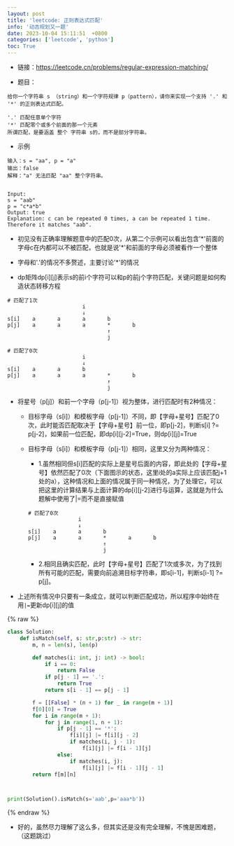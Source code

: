```yaml
---
layout: post
title: 'leetcode: 正则表达式匹配'
info: '动态规划又一题'
date: 2023-10-04 15:11:51  +0800
categories: ['leetcode', 'python']
toc: True
---
```



- 链接：https://leetcode.cn/problems/regular-expression-matching/


- 题目：

```
给你一个字符串 s （string）和一个字符规律 p（pattern），请你来实现一个支持 '.' 和 '*' 的正则表达式匹配。

'.' 匹配任意单个字符
'*' 匹配零个或多个前面的那一个元素
所谓匹配，是要涵盖 整个 字符串 s的，而不是部分字符串。
```

- 示例

```
输入：s = "aa", p = "a"
输出：false
解释："a" 无法匹配 "aa" 整个字符串。


Input:
s = "aab"
p = "c*a*b"
Output: true
Explanation: c can be repeated 0 times, a can be repeated 1 time. Therefore it matches "aab".
```

- 初见没有正确率理解题意中的匹配0次，从第二个示例可以看出包含'\*'前面的字母c在内都可以不被匹配，也就是说'\*'和前面的字母必须被看作一个整体


- 字母和'.'的情况不多赘述，主要讨论'*'的情况

- dp矩阵dp[i][j]表示s的前i个字符可以和p的前j个字符匹配，关键问题是如何构造状态转移方程


```
# 匹配了1次
                        i     
                        ↓       
s[i]    a       a       a       b
p[j]    a       a       a       *       b
                                ↑
                                j
```

```
# 匹配了0次
                        i
                        ↓
s[i]    a       a       b
p[j]    a       a       a       *       b
                                ↑
                                j
```

- 将星号（p[j]）和前一个字母（p[j-1]）视为整体，进行匹配时有2种情况：
  - 目标字母（s[i]）和模板字母（p[j-1]）不同，即【字母+星号】匹配了0次，此时能否匹配取决于【字母+星号】前一位，即p[j-2]，判断s[i] ?= p[j-2]，如果前一位匹配，即dp[i][j-2]=True，则dp[i][j]=True
  - 目标字母（s[i]）和模板字母（p[j-1]）相同，这里又分为两种情况：
    - 1.虽然相同但s[i]匹配的实际上是星号后面的内容，即此处的【字母+星号】依然匹配了0次（下面图示的状态，这里i处的a实际上应该匹配j+1处的a），这种情况和上面的情况属于同一种情况，为了处理它，可以把这里的计算结果与上面计算的dp[i][j-2]进行与运算，这就是为什么题解中使用了|=而不是直接赋值
    ```
    # 匹配了0次
                    i
                    ↓
    s[i]    a       a       b
    p[j]    a       a       *       a       b
                            ↑
                            j
    ```

    - 2.相同且确实匹配，此时【字母+星号】匹配了1次或多次，为了找到所有可能的匹配，需要向前追溯目标字符串，即s[i-1]，判断s[i-1] ?= p[j]。


- 上述所有情况中只要有一条成立，就可以判断匹配成功，所以程序中始终在用```|=```更新dp[i][j]的值


<!-- ![引入图片]({{site.url}}/image/leetcode/2023-10-04-isMatch/image_1.jpg) -->

{% raw %}
```py
class Solution:
    def isMatch(self, s: str,p:str) -> str:
        m, n = len(s), len(p)

        def matches(i: int, j: int) -> bool:
            if i == 0:
                return False
            if p[j - 1] == '.':
                return True
            return s[i - 1] == p[j - 1]

        f = [[False] * (n + 1) for _ in range(m + 1)]
        f[0][0] = True
        for i in range(m + 1):
            for j in range(1, n + 1):
                if p[j - 1] == '*':
                    f[i][j] |= f[i][j - 2]
                    if matches(i, j - 1):
                        f[i][j] |= f[i - 1][j]
                else:
                    if matches(i, j):
                        f[i][j] |= f[i - 1][j - 1]
        return f[m][n]



print(Solution().isMatch(s='aab',p='aaa*b'))

```
{% endraw %}



- 好的，虽然尽力理解了这么多，但其实还是没有完全理解，不愧是困难题，（这题跳过）




